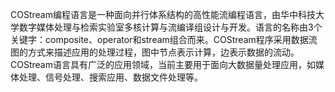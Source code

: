 COStream编程语言是一种面向并行体系结构的高性能流编程语言，由华中科技大学数字媒体处理与检索实验室多核计算与流编译组设计与开发。语言的名称由3个关键字：composite、operator和stream组合而来。COStream程序采用数据流图的方式来描述应用的处理过程，图中节点表示计算，边表示数据的流动。COStream语言具有广泛的应用领域，当前主要用于面向大数据量处理应用，如媒体处理、信号处理、搜索应用、数据文件处理等。

